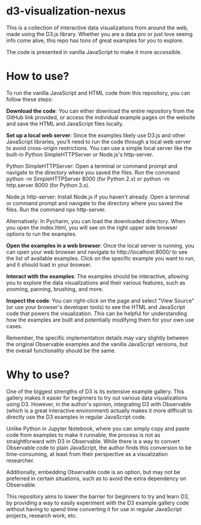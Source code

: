 # d3-visualization-nexus
This is a collection of interactive data visualizations from around the web, made using the D3.js library.  Whether you are a data pro or just love seeing info come alive, this repo has tons of great examples for you to explore. 

The code is presented in vanilla JavaScript to make it more accessible.

# How to use?
To run the vanilla JavaScript and HTML code from this repository, you can follow these steps:

**Download the code**: You can either download the entire repository from the GitHub link provided, or access the individual example pages on the website and save the HTML and JavaScript files locally.

**Set up a local web server**: Since the examples likely use D3.js and other JavaScript libraries, you'll need to run the code through a local web server to avoid cross-origin restrictions. You can use a simple local server like the built-in Python SimpleHTTPServer or Node.js's http-server.

Python SimpleHTTPServer:
Open a terminal or command prompt and navigate to the directory where you saved the files.
Run the command python -m SimpleHTTPServer 8000 (for Python 2.x) or python -m http.server 8000 (for Python 3.x).

Node.js http-server:
Install Node.js if you haven't already.
Open a terminal or command prompt and navigate to the directory where you saved the files.
Run the command npx http-server.

Alternatively:
In Pycharm, you can load the downloaded directory. When you open the index.html, you will see on the right upper side browser options to run the examples.

**Open the examples in a web browser**: Once the local server is running, you can open your web browser and navigate to http://localhost:8000/ to see the list of available examples. Click on the specific example you want to run, and it should load in your browser.

**Interact with the examples**: The examples should be interactive, allowing you to explore the data visualizations and their various features, such as zooming, panning, brushing, and more.

**Inspect the code**: You can right-click on the page and select "View Source" (or use your browser's developer tools) to see the HTML and JavaScript code that powers the visualization. This can be helpful for understanding how the examples are built and potentially modifying them for your own use cases.

Remember, the specific implementation details may vary slightly between the original Observable examples and the vanilla JavaScript versions, but the overall functionality should be the same.


# Why to use?

One of the biggest strengths of D3 is its extensive example gallery. This gallery makes it easier for beginners to try out various data visualizations using D3. However, in the author's opinion, integrating D3 with Observable (which is a great interactive environment) actually makes it more difficult to directly use the D3 examples in regular JavaScript code.

Unlike Python in Jupyter Notebook, where you can simply copy and paste code from examples to make it runnable, the process is not as straightforward with D3 in Observable. While there is a way to convert Observable code to plain JavaScript, the author finds this conversion to be time-consuming, at least from their perspective as a visualization researcher.

Additionally, embedding Observable code is an option, but may not be preferred in certain situations, such as to avoid the extra dependency on Observable.

This repository aims to lower the barrier for beginners to try and learn D3, by providing a way to easily experiment with the D3 example gallery code without having to spend time converting it for use in regular JavaScript projects, research work, etc.

